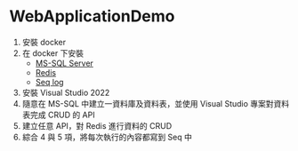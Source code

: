 # WebApplicationDemo
1. 安裝 docker
2. 在 docker 下安裝
    - [MS-SQL Server](./Docker/ms_sql/docker-compose.yml)
    - [Redis](./Docker//redis/docker-compose.yml)
    - [Seq log](./Docker/seq_server/docker-compose.yml)
3. 安裝 Visual Studio 2022
4. 隨意在 MS-SQL 中建立一資料庫及資料表，並使用 Visual Studio 專案對資料表完成 CRUD 的 API
5. 建立任意 API，對 Redis 進行資料的 CRUD
6. 綜合 4 與 5 項，將每次執行的內容都寫到 Seq 中

